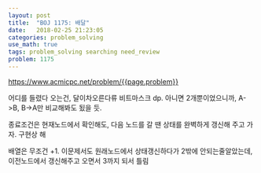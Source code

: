 ```yaml
---
layout: post
title:  "BOJ 1175: 배달"
date:   2018-02-25 21:23:05 
categories: problem_solving
use_math: true
tags: problem_solving searching need_review
problem: 1175
---
```


<a target="_blank" href="https://www.acmicpc.net/problem/{{page.problem}}">https://www.acmicpc.net/problem/{{page.problem}}</a><br/>
  
어디를 들렸다 오는건, 달이차오른다류 비트마스크 dp. 아니면 2개뿐이었으니까, A->B, B->A만 비교해봐도 됬을 듯.  

종료조건은 현재노드에서 확인해도, 다음 노드를 갈 땐 상태를 완벽하게 갱신해 주고 가자. 구현상 해  

배열은 무조건 +1. 이문제서도 원래노드에서 상태갱신하다가 2밖에 안되는줄알았는데, 이전노드에서 갱신해주고 오면서 3까지 되서 틀림  